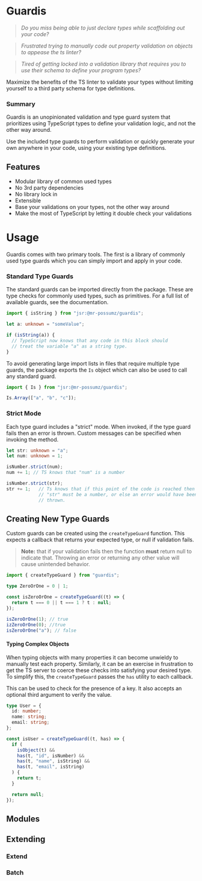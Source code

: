 # Guardis

> _Do you miss being able to just declare types while scaffolding out your
> code?_

> _Frustrated trying to manually code out property validation on objects to
> appease the ts linter?_

> _Tired of getting locked into a validation library that requires you to use
> their schema to define your program types?_

Maximize the benefits of the TS linter to validate your types without limiting
yourself to a third party schema for type definitions.

### Summary

Guardis is an unopinionated validation and type guard system that prioritizes
using TypeScript types to define your validation logic, and not the other way
around.

Use the included type guards to perform validation or quickly generate your own
anywhere in your code, using your existing type definitions.

## Features

- Modular library of common used types
- No 3rd party dependencies
- No library lock in
- Extensible
- Base your validations on your types, not the other way around
- Make the most of TypeScript by letting it double check your validations

# Usage

Guardis comes with two primary tools. The first is a library of commonly used
type guards which you can simply import and apply in your code.

### Standard Type Guards

The standard guards can be imported directly from the package. These are type
checks for commonly used types, such as primitives. For a full list of available
guards, see the documentation.

```ts
import { isString } from "jsr:@mr-possumz/guardis";

let a: unknown = "someValue";

if (isString(a)) {
  // TypeScript now knows that any code in this block should
  // treat the variable "a" as a string type.
}
```

To avoid generating large import lists in files that require multiple type
guards, the package exports the `Is` object which can also be used to call any
standard guard.

```ts
import { Is } from "jsr:@mr-possumz/guardis";

Is.Array(["a", "b", "c"]);
```

### Strict Mode

Each type guard includes a "strict" mode. When invoked, if the type guard fails
then an error is thrown. Custom messages can be specified when invoking the
method.

```ts
let str: unknown = "a";
let num: unknown = 1;

isNumber.strict(num);
num += 1; // TS knows that "num" is a number

isNumber.strict(str);
str += 1; 	// Ts knows that if this point of the code is reached then
			// "str" must be a number, or else an error would have been
			// thrown.
```

## Creating New Type Guards

Custom guards can be created using the `createTypeGuard` function. This expects
a callback that returns your expected type, or null if validation fails.

> **Note:** that if your validation fails then the function **must** return null
> to indicate that. Throwing an error or returning any other value will cause
> unintended behavior.

```ts
import { createTypeGuard } from "guardis";

type ZeroOrOne = 0 | 1;

const isZeroOrOne = createTypeGuard((t) => {
  return t === 0 || t === 1 ? t : null;
});

isZeroOrOne(1); // true
izZeroOrOne(0); //true
isZeroOrOne("a"); // false
```

#### Typing Complex Objects

When typing objects with many properties it can become unwieldy to manually test each property. Similarly, it can be an exercise in frustration to get the TS server to coerce these checks into satisfying your desired type. To simplify this, the `createTypeGuard` passes the `has` utility to each callback.

This can be used to check for the presence of a key. It also accepts an optional third argument to verify the value.

```ts
type User = {
  id: number;
  name: string;
  email: string;
};

const isUser = createTypeGuard((t, has) => {
  if (
    isObject(t) &&
    has(t, "id", isNumber) &&
    has(t, "name", isString) &&
    has(t, "email", isString)
  ) {
    return t;
  }

  return null;
});

```

## Modules

## Extending

### Extend

### Batch

